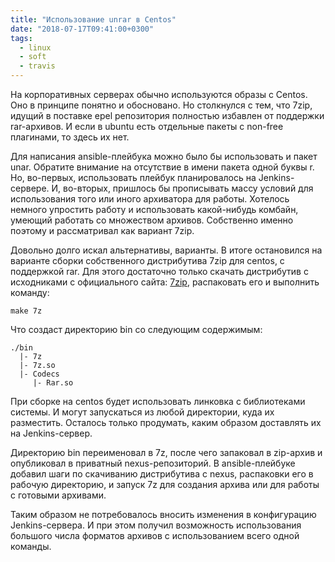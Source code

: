 ```yaml
---
title: "Использование unrar в Centos"
date: "2018-07-17T09:41:00+0300"
tags:
  - linux
  - soft
  - travis
---
```

На корпоративных серверах обычно используются образы с Centos. Оно в принципе понятно и обосновано. Но столкнулся с тем, что 7zip, идущий в поставке epel репозитория полностью избавлен от поддержки rar-архивов. И если в ubuntu есть отдельные пакеты с non-free плагинами, то здесь их нет.

Для написания ansible-плейбука можно было бы использовать и пакет unar. Обратите внимание на отсутствие в имени пакета одной буквы r. Но, во-первых, использовать плейбук планировалось на Jenkins-сервере. И, во-вторых, пришлось бы прописывать массу условий для использования того или иного архиватора для работы. Хотелось немного упростить работу и использовать какой-нибудь комбайн, умеющий работать со множеством архивов. Собственно именно поэтому и рассматривал как вариант 7zip.

Довольно долго искал альтернативы, варианты. В итоге остановился на варианте сборки собственного дистрибутива 7zip для centos, с поддержкой rar. Для этого достаточно только скачать дистрибутив с исходниками с официального сайта: [7zip](https://www.7-zip.org/ "7zip"), распаковать его и выполнить команду:

    make 7z

Что создаст директорию bin со следующим содержимым:

    ./bin
      |- 7z
      |- 7z.so
      |- Codecs
         |- Rar.so

При сборке на centos будет использовать линковка с библиотеками системы. И могут запускаться из любой директории, куда их разместить. Осталось только продумать, каким образом доставлять их на Jenkins-сервер.

Директорию bin переименовал в 7z, после чего запаковал в zip-архив и опубликовал в приватный nexus-репозиторий. В ansible-плейбуке добавил шаги по скачиванию дистрибутива с nexus, распаковки его в рабочую директорию, и запуск 7z для создания архива или для работы с готовыми архивами.

Таким образом не потребовалось вносить изменения в конфигурацию Jenkins-сервера. И при этом получил возможность использования большого числа форматов архивов с использованием всего одной команды.
    
